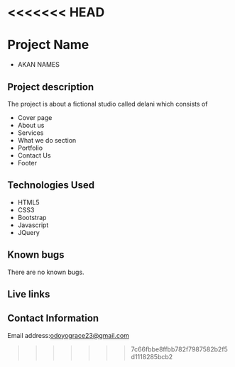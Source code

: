 <<<<<<< HEAD
=======
 # Project Name
- AKAN NAMES
## Project description
The project is about a fictional studio called delani which consists of 
- Cover page
- About us 
- Services
- What we do section
- Portfolio
- Contact Us
- Footer
## Technologies Used
+ HTML5
+ CSS3
+ Bootstrap
+ Javascript
+ JQuery
## Known bugs
There are no known bugs.
## Live links

## Contact Information
Email address:odoyograce23@gmail.com
>>>>>>> 7c66fbbe8ffbb782f7987582b2f5d1118285bcb2
